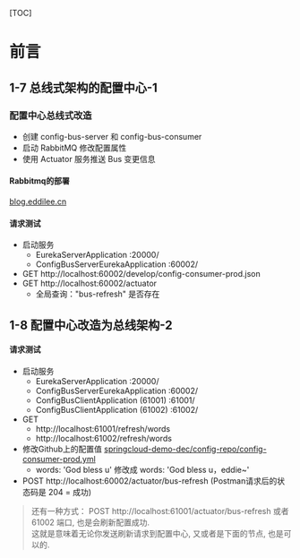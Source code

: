 [TOC]

# 前言

## 1-7 总线式架构的配置中心-1

### 配置中心总线式改造

- 创建 config-bus-server 和 config-bus-consumer
- 启动 RabbitMQ 修改配置属性
- 使用 Actuator 服务推送 Bus 变更信息

#### Rabbitmq的部署

[blog.eddilee.cn](https://blog.eddilee.cn/archives/docker%E9%83%A8%E7%BD%B2rabbitmq%E9%9B%86%E7%BE%A4)

#### 请求测试

- 启动服务
    - EurekaServerApplication :20000/
    - ConfigBusServerEurekaApplication :60002/
- GET http://localhost:60002/develop/config-consumer-prod.json
- GET http://localhost:60002/actuator
    - 全局查询："bus-refresh" 是否存在
    
## 1-8 配置中心改造为总线架构-2

#### 请求测试

- 启动服务
    - EurekaServerApplication :20000/
    - ConfigBusServerEurekaApplication :60002/
    - ConfigBusClientApplication (61001) :61001/
    - ConfigBusClientApplication (61002) :61002/
- GET 
    - http://localhost:61001/refresh/words
    - http://localhost:61002/refresh/words
- 修改Github上的配置值 [springcloud-demo-dec/config-repo/config-consumer-prod.yml](https://github.com/eddie-code/springcloud-demo-dec/blob/develop/config-repo/config-consumer-prod.yml)
    - words: 'God bless u'  修改成  words: 'God bless u，eddie~'
- POST http://localhost:60002/actuator/bus-refresh  (Postman请求后的状态码是 204 = 成功)

> 还有一种方式： POST http://localhost:61001/actuator/bus-refresh 或者 61002 端口, 也是会刷新配置成功. <br> 这就是意味着无论你发送刷新请求到配置中心, 又或者是下面的节点, 也是可以的.
